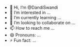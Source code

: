 - 👋 Hi, I’m @DandiSwandi
- 👀 I’m interested in ...
- 🌱 I’m currently learning ...
- 💞️ I’m looking to collaborate on ...
- 📫 How to reach me ...
- 😄 Pronouns: ...
- ⚡ Fun fact: ...

<!---
DandiSwandi/DandiSwandi is a ✨ special ✨ repository because its `README.md` (this file) appears on your GitHub profile.
You can click the Preview link to take a look at your changes.
--->

